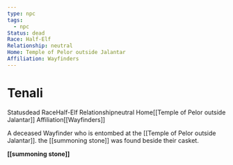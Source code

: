 ```yaml
---
type: npc
tags:
  - npc
Status: dead
Race: Half-Elf
Relationship: neutral
Home: Temple of Pelor outside Jalantar
Affiliation: Wayfinders
---
```


# Tenali
<span class="dataview inline-field"><span class="inline-field-key">Status</span><span class="inline-field-value">dead</span></span>
<span class="dataview inline-field"><span class="inline-field-key">Race</span><span class="inline-field-value">Half-Elf</span></span>
<span class="dataview inline-field"><span class="inline-field-key">Relationship</span><span class="inline-field-value">neutral</span></span>
<span class="dataview inline-field"><span class="inline-field-key">Home</span><span class="inline-field-value">[[Temple of Pelor outside Jalantar]]</span></span>
<span class="dataview inline-field"><span class="inline-field-key">Affiliation</span><span class="inline-field-value">[[Wayfinders]]</span></span>

A deceased Wayfinder who is entombed at the [[Temple of Pelor outside Jalantar]]. the [[summoning stone]] was found beside their casket.

**[[summoning stone]]**